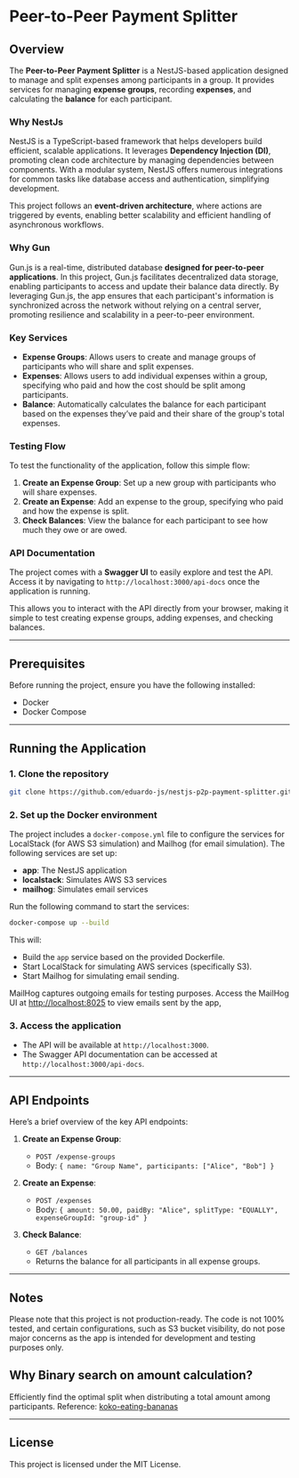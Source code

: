 # Peer-to-Peer Payment Splitter

## Overview

The **Peer-to-Peer Payment Splitter** is a NestJS-based application designed to manage and split expenses among participants in a group. It provides services for managing **expense groups**, recording **expenses**, and calculating the **balance** for each participant.

### Why NestJs

NestJS is a TypeScript-based framework that helps developers build efficient, scalable applications. It leverages **Dependency Injection (DI)**, promoting clean code architecture by managing dependencies between components. With a modular system, NestJS offers numerous integrations for common tasks like database access and authentication, simplifying development.

This project follows an **event-driven architecture**, where actions are triggered by events, enabling better scalability and efficient handling of asynchronous workflows.

### Why Gun

Gun.js is a real-time, distributed database **designed for peer-to-peer applications**. In this project, Gun.js facilitates decentralized data storage, enabling participants to access and update their balance data directly. By leveraging Gun.js, the app ensures that each participant's information is synchronized across the network without relying on a central server, promoting resilience and scalability in a peer-to-peer environment.

### Key Services

- **Expense Groups**: Allows users to create and manage groups of participants who will share and split expenses.
- **Expenses**: Allows users to add individual expenses within a group, specifying who paid and how the cost should be split among participants.
- **Balance**: Automatically calculates the balance for each participant based on the expenses they’ve paid and their share of the group's total expenses.

### Testing Flow

To test the functionality of the application, follow this simple flow:

1. **Create an Expense Group**: Set up a new group with participants who will share expenses.
2. **Create an Expense**: Add an expense to the group, specifying who paid and how the expense is split.
3. **Check Balances**: View the balance for each participant to see how much they owe or are owed.

### API Documentation

The project comes with a **Swagger UI** to easily explore and test the API. Access it by navigating to `http://localhost:3000/api-docs` once the application is running.

This allows you to interact with the API directly from your browser, making it simple to test creating expense groups, adding expenses, and checking balances.

---

## Prerequisites

Before running the project, ensure you have the following installed:

- Docker
- Docker Compose

---

## Running the Application

### 1. Clone the repository

```sh
git clone https://github.com/eduardo-js/nestjs-p2p-payment-splitter.git
```

### 2. Set up the Docker environment

The project includes a `docker-compose.yml` file to configure the services for LocalStack (for AWS S3 simulation) and Mailhog (for email simulation). The following services are set up:

- **app**: The NestJS application
- **localstack**: Simulates AWS S3 services
- **mailhog**: Simulates email services

Run the following command to start the services:

```sh
docker-compose up --build 
```

This will:

- Build the `app` service based on the provided Dockerfile.
- Start LocalStack for simulating AWS services (specifically S3).
- Start Mailhog for simulating email sending.

MailHog captures outgoing emails for testing purposes. Access the MailHog UI at <http://localhost:8025> to view emails sent by the app,

### 3. Access the application

- The API will be available at `http://localhost:3000`.
- The Swagger API documentation can be accessed at `http://localhost:3000/api-docs`.

---

## API Endpoints

Here’s a brief overview of the key API endpoints:

1. **Create an Expense Group**:
   - `POST /expense-groups`
   - Body: `{ name: "Group Name", participants: ["Alice", "Bob"] }`

2. **Create an Expense**:
   - `POST /expenses`
   - Body: `{ amount: 50.00, paidBy: "Alice", splitType: "EQUALLY", expenseGroupId: "group-id" }`

3. **Check Balance**:
   - `GET /balances`
   - Returns the balance for all participants in all expense groups.

---

## Notes

Please note that this project is not production-ready. The code is not 100% tested, and certain configurations, such as S3 bucket visibility, do not pose major concerns as the app is intended for development and testing purposes only.

## Why Binary search on amount calculation?

Efficiently find the optimal split when distributing a total amount among participants.
Reference: [koko-eating-bananas](https://leetcode.com/problems/koko-eating-bananas/)

---

## License

This project is licensed under the MIT License.

